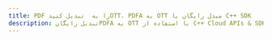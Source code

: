 ---title: PDF را به  تبدیل کنیدOTT، PDFA به OTT مبدل رایگان یا C++ SDKdescription: تبدیل رایگانPDFA به OTT با استفاده از C++ Cloud APIs & SDK همچنین اسناد PDF را در Cloud ایجاد، ویرایش و رندر کنید.---